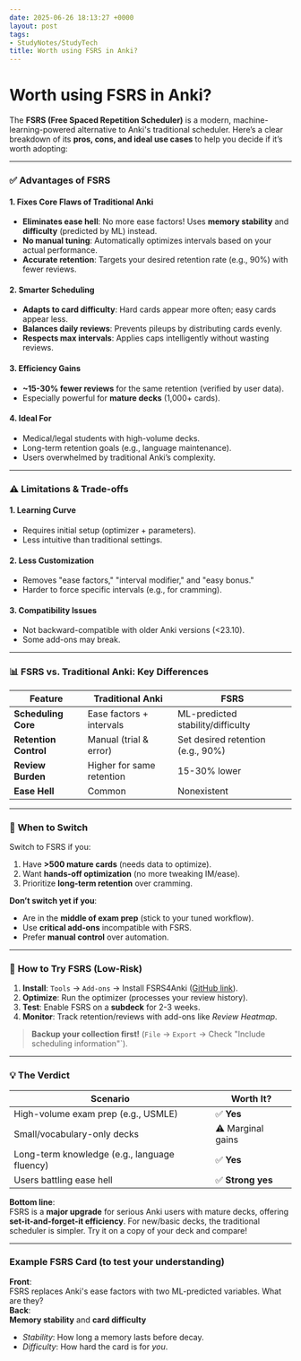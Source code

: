 ```yaml
---
date: 2025-06-26 18:13:27 +0000
layout: post
tags:
- StudyNotes/StudyTech
title: Worth using FSRS in Anki?
---
```


# Worth using FSRS in Anki?

The **FSRS (Free Spaced Repetition Scheduler)** is a modern, machine-learning-powered alternative to Anki's traditional scheduler. Here’s a clear breakdown of its **pros, cons, and ideal use cases** to help you decide if it’s worth adopting:

---

### ✅ **Advantages of FSRS**  
#### 1. **Fixes Core Flaws of Traditional Anki**  
   - **Eliminates ease hell**: No more ease factors! Uses **memory stability** and **difficulty** (predicted by ML) instead.  
   - **No manual tuning**: Automatically optimizes intervals based on your actual performance.  
   - **Accurate retention**: Targets your desired retention rate (e.g., 90%) with fewer reviews.  

#### 2. **Smarter Scheduling**  
   - **Adapts to card difficulty**: Hard cards appear more often; easy cards appear less.  
   - **Balances daily reviews**: Prevents pileups by distributing cards evenly.  
   - **Respects max intervals**: Applies caps intelligently without wasting reviews.  

#### 3. **Efficiency Gains**  
   - **~15-30% fewer reviews** for the same retention (verified by user data).  
   - Especially powerful for **mature decks** (1,000+ cards).  

#### 4. **Ideal For**  
   - Medical/legal students with high-volume decks.  
   - Long-term retention goals (e.g., language maintenance).  
   - Users overwhelmed by traditional Anki’s complexity.  

---

### ⚠️ **Limitations & Trade-offs**  
#### 1. **Learning Curve**  
   - Requires initial setup (optimizer + parameters).  
   - Less intuitive than traditional settings.  

#### 2. **Less Customization**  
   - Removes "ease factors," "interval modifier," and "easy bonus."  
   - Harder to force specific intervals (e.g., for cramming).  

#### 3. **Compatibility Issues**  
   - Not backward-compatible with older Anki versions (<23.10).  
   - Some add-ons may break.  

---

### 📊 **FSRS vs. Traditional Anki: Key Differences**  
| **Feature**          | **Traditional Anki**      | **FSRS**                     |  
|----------------------|---------------------------|------------------------------|  
| **Scheduling Core**  | Ease factors + intervals  | ML-predicted stability/difficulty |  
| **Retention Control** | Manual (trial & error)   | Set desired retention (e.g., 90%) |  
| **Review Burden**    | Higher for same retention | 15-30% lower                 |  
| **Ease Hell**        | Common                    | Nonexistent                  |  

---

### 🧪 **When to Switch**  
Switch to FSRS if you:  
1. Have **>500 mature cards** (needs data to optimize).  
2. Want **hands-off optimization** (no more tweaking IM/ease).  
3. Prioritize **long-term retention** over cramming.  

**Don’t switch yet if you**:  
- Are in the **middle of exam prep** (stick to your tuned workflow).  
- Use **critical add-ons** incompatible with FSRS.  
- Prefer **manual control** over automation.  

---

### 🔧 **How to Try FSRS (Low-Risk)**  
1. **Install**: `Tools` → `Add-ons` → Install FSRS4Anki ([GitHub link](https://github.com/open-spaced-repetition/fsrs4anki)).  
2. **Optimize**: Run the optimizer (processes your review history).  
3. **Test**: Enable FSRS on a **subdeck** for 2-3 weeks.  
4. **Monitor**: Track retention/reviews with add-ons like *Review Heatmap*.  

> **Backup your collection first!** (`File` → `Export` → Check "Include scheduling information"`).

---

### 💡 **The Verdict**  
| **Scenario**                | **Worth It?** |  
|----------------------------|---------------|  
| High-volume exam prep (e.g., USMLE) | ✅ **Yes** |  
| Small/vocabulary-only decks | ⚠️ Marginal gains |  
| Long-term knowledge (e.g., language fluency) | ✅ **Yes** |  
| Users battling ease hell    | ✅ **Strong yes** |  

**Bottom line**:  
FSRS is a **major upgrade** for serious Anki users with mature decks, offering **set-it-and-forget-it efficiency**. For new/basic decks, the traditional scheduler is simpler. Try it on a copy of your deck and compare!

---
### Example FSRS Card (to test your understanding)  
**Front**:  
FSRS replaces Anki's ease factors with two ML-predicted variables. What are they?  
**Back**:  
**Memory stability** and **card difficulty**  
- *Stability*: How long a memory lasts before decay.  
- *Difficulty*: How hard the card is for *you*.